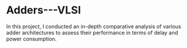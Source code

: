 # Adders---VLSI
In this project, I conducted an in-depth comparative analysis of various adder architectures to assess their performance in terms of delay and power consumption.
